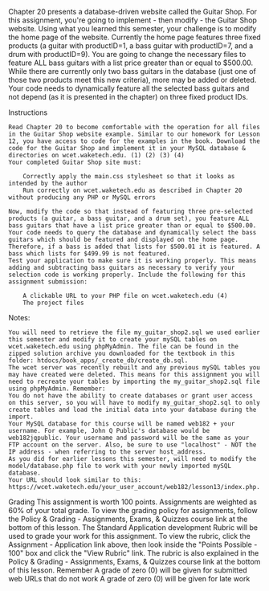 Chapter 20 presents a database-driven website called the Guitar Shop.
For this assignment, you're going to implement - then modify - the Guitar Shop website.
Using what you learned this semester, your challenge is to modify the home page of the website. Currently the home page features three fixed products (a guitar with productID=1, a bass guitar with productID=7, and a drum with productID=9). You are going to change the necessary files to feature ALL bass guitars with a list price greater than or equal to $500.00.
While there are currently only two bass guitars in the database (just one of those two products meet this new criteria), more may be added or deleted. Your code needs to dynamically feature all the selected bass guitars and not depend (as it is presented in the chapter) on three fixed product IDs.

Instructions

    Read Chapter 20 to become comfortable with the operation for all files in the Guitar Shop website example. Similar to our homework for Lesson 12, you have access to code for the examples in the book. Download the code for the Guitar Shop and implement it in your MySQL database & directories on wcet.waketech.edu. (1) (2) (3) (4)
    Your completed Guitar Shop site must:

        Correctly apply the main.css stylesheet so that it looks as intended by the author
        Run correctly on wcet.waketech.edu as described in Chapter 20 without producing any PHP or MySQL errors

    Now, modify the code so that instead of featuring three pre-selected products (a guitar, a bass guitar, and a drum set), you feature ALL bass guitars that have a list price greater than or equal to $500.00. Your code needs to query the database and dynamically select the bass guitars which should be featured and displayed on the home page. Therefore, if a bass is added that lists for $500.01 it is featured. A bass which lists for $499.99 is not featured. 
    Test your application to make sure it is working properly. This means adding and subtracting bass guitars as necessary to verify your selection code is working properly. Include the following for this assignment submission:

        A clickable URL to your PHP file on wcet.waketech.edu (4)
        The project files

Notes:

    You will need to retrieve the file my_guitar_shop2.sql we used earlier this semester and modify it to create your mySQL tables on wcet.waketech.edu using phpMyAdmin. The file can be found in the zipped solution archive you downloaded for the textbook in this folder: htdocs/book_apps/_create_db/create_db.sql.
    The wcet server was recently rebuilt and any previous mySQL tables you may have created were deleted. This means for this assignment you will need to recreate your tables by importing the my_guitar_shop2.sql file using phpMyAdmin. Remember:
    You do not have the ability to create databases or grant user access on this server, so you will have to modify my_guitar_shop2.sql to only create tables and load the initial data into your database during the import.
    Your MySQL database for this course will be named web182 + your username. For example, John Q Public's database would be web182jqpublic. Your username and password will be the same as your FTP account on the server. Also, be sure to use "localhost" - NOT the IP address - when referring to the server host_address.
    As you did for earlier lessons this semester, will need to modify the model/database.php file to work with your newly imported mySQL database.
    Your URL should look similar to this: https://wcet.waketech.edu/your_user_account/web182/lesson13/index.php.

Grading
This assignment is worth 100 points. Assignments are weighted as 60% of your total grade. To view the grading policy for assignments, follow the Policy & Grading - Assignments, Exams, & Quizzes course link at the bottom of this lesson.
The Standard Application development Rubric will be used to grade your work for this assignment. To view the rubric, click the Assignment - Application link above, then look inside the "Points Possible - 100" box and click the "View Rubric" link. The rubric is also explained in the Policy & Grading - Assignments, Exams, & Quizzes course link at the bottom of this lesson.
Remember
A grade of zero (0) will be given for submitted web URLs that do not work
A grade of zero (0) will be given for late work
